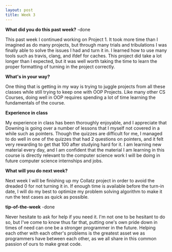 ```yaml
---
layout: post
title: Week 3
---
```


**What did you do this past week?** -done


This past week I continued working on Project 1. It took more time than I imagined as do many projects, but through many trials and tribulations
I was finally able to solve the issues I had and turn it in. I learned how to use many tools such as travis, clang, and ifdef for caches. This
project did take a lot longer than I expected, but it was well worth taking the time to learn the proper formatting of turning in the project
correctly.


**What's in your way?**


One thing that is getting in my way is trying to juggle projects from all these classes while still trying to keep one with OOP Projects. Like
many other CS Courses, doing well in OOP requires spending a lot of time learning the fundamentals of the course.


**Experience in class**


My experience in class has been thoroughly enjoyable, and I appreciate that Downing is going over a number of lessons that I myself not covered in
a while such as pointers. Though the quizzes are difficult for me, I managed to do well in one of the quizzes that had 2 questions on pointers,
and it felt very rewarding to get that 100 after studying hard for it. I am learning new material every day, and I am confident that the material
I am learning in this course is directly relevant to the computer science work I will be doing in future computer science internships and jobs.


**What will you do next week?**


Next week I will be finishing up my Collatz project in order to avoid the dreaded 0 for not turning it in. If enough time is available before the
turn-in date, I will do my best to optimize my problem solving algorithm to make it run the test cases as quick as possible.


**tip-of-the-week** -done

Never hesitate to ask for help if you need it. I'm not one to be hesitant to do so, but I've come to know thus far that, putting one's own pride down
in times of need can one be a stronger programmer in the future. Helping each other with each other's problems is the greatest asset we as programmers
have between each other, as we all share in this common passion of ours to make great code.